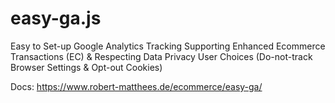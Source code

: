 # easy-ga.js
Easy to Set-up Google Analytics Tracking Supporting Enhanced Ecommerce Transactions (EC) &amp; Respecting Data Privacy User Choices (Do-not-track Browser Settings &amp; Opt-out Cookies)

Docs: https://www.robert-matthees.de/ecommerce/easy-ga/
